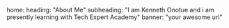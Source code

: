 home:
  heading: "About Me"
  subheading: "I am Kenneth Onotue and i am presently learning with Tech Expert Academy"
  banner: "your awesome url"
